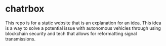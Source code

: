 # chatrbox
This repo is for a static website that is an explanation for an idea. This idea is a way to solve a potential issue with autonomous vehicles through using blockchain security and tech that allows for reformatting signal transmissions.
